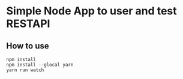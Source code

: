 # Simple Node App to user and test RESTAPI

## How to use

    npm install
    npm install --glocal yarn
    yarn run watch